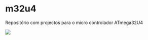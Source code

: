 # m32u4
Repositório com projectos para o micro controlador ATmega32U4

![](https://www.arduino.cc/en/uploads/Hacking/32U4PinMapping.png)
